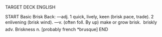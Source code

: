 TARGET DECK
ENGLISH

START
Basic
Brisk
Back: —adj. 1 quick, lively, keen (brisk pace, trade). 2 enlivening (brisk wind). —v. (often foll. By up) make or grow brisk.  briskly adv. Briskness n. [probably french *brusque]
END
